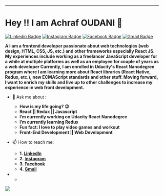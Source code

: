 ---

# Hey !! I am Achraf OUDANI 🤵

[![Linkedin Badge](https://img.shields.io/badge/-Achraf-blue?style=flat-square&logo=Linkedin&logoColor=white)](https://www.linkedin.com/in/achraf-oudani/)
[![Instagram Badge](https://img.shields.io/badge/-Achraf-orange?style=flat-square&logo=Instagram&logoColor=black)](https://www.instagram.com/achraf.oudani/)
[![Facebook Badge](https://img.shields.io/badge/-Achraf-blue?style=flat-square&logo=Facebook&logoColor=white)](https://www.facebook.com/achraf.oudani/)
[![Gmail Badge](https://img.shields.io/badge/-achraf.oudani@gmail.com-c14438?style=flat-square&logo=Gmail&logoColor=white)](mailto:achraf.oudani@gmail.com)

**A I am a frontend developer passionate about web technologies (web design, HTML, CSS, JS, etc.) and other frameworks especially React JS. My experiences include working as a freelancer JavaScript developer for a while at multiple platforms as well as an employee for couple of years as a web developer Currently, I am enrolled in Udacity's React Nanodegree program where I am learning more about React libraries (React Native, Redux, etc.), new ECMAScript standards and other stuff. Moving forward, I want to enrich my skills and live up to other challenges to increase my experience in web front development.**

<!--
- 🔭 I’m currently working on Udacity React Nanodegree
- 🌱 I’m currently learning Redux
- 😊 I’m looking for Job as junior React developer
- 🤝 I’m looking to collaborate on **any live project**
- ⚡ Fun fact: **I love to play video games and workout **
-->

-   💬 Ask me about :
    -   **How is my life going? 😉**
    -   **React || Redux || Javascript**
    -   **I’m currently working on Udacity React Nanodegree**
    -   **I’m currently learning Redux**
    -   **Fun fact: I love to play video games and workout**
    -   **Front-End Development || Web Development**
-   📫 How to reach me:

    -   **1. [LinkedIn](https://www.linkedin.com/in/achraf-oudani/)**
    -   **2. [Instagram](https://www.instagram.com/achraf.oudani/)**
    -   **3. [Facebook](https://www.facebook.com/achraf.oudani/)**
    -   **4. [Gmail](mailto:achraf.oudani@gmail.com)**

-   -

<img src="https://github-readme-stats.vercel.app/api?username=Devxman007&&show_icons=true&title_color=ffffff&icon_color=bb2acf&text_color=daf7dc&bg_color=191919">
